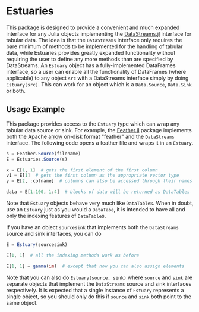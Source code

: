 # Estuaries

This package is designed to provide a convenient and much expanded interface for any Julia objects implementing the
[DataStreams.jl](https://github.com/JuliaData/DataStreams.jl) interface for tabular data.  The idea is that the `DataStreams` interface only requires the bare
minimum of methods to be implemented for the handling of tabular data, while Estuaries provides greatly expanded functionality without requiring the user to
define any more methods than are specified by DataStreams.  An `Estuary` object has a fully-implemented DataFrames interface, so a user can enable all the
functionality of DataFrames (where applicable) to any object `src` with a DataStreams interface simply by doing `Estuary(src)`.  This can work for an object
which is a `Data.Source`, `Data.Sink` or both.

## Usage Example
This package provides access to the `Estuary` type which can wrap any tabular data source or sink.  For example, the
[Feather.jl](https://github.com/JuliaStats/Feather.jl) package implements both the Apache [arrow](https://github.com/apache/arrow) on-disk format "feather" and
the `DataStreams` interface.  The following code opens a feather file and wraps it in an `Estuary`.
```julia
s = Feather.Source(filename)
E = Estuaries.Source(s)

x = E[1, 1]  # gets the first element of the first column
v1 = E[1]  # gets the first column as the appropriate vector type
y = E[2, :colname]  # columns can also be accessed through their names

data = E[1:100, 1:4]  # blocks of data will be returned as DataTables
```
Note that `Estuary` objects behave very much like `DataTable`s.  When in doubt, use an `Estuary` just as you would a `DataTabe`, it is intended to have all and
only the indexing features of `DataTable`s.

If you have an object `sourcesink` that implements both the `DataStreams` source and sink interfaces, you can do
```julia
E = Estuary(sourcesink)

E[1, 1]  # all the indexing methods work as before

E[1, 1] = gamma(im)  # except that now you can also assign elements
```
Note that you can also do `Estuary(source, sink)` where `source` and `sink` are separate objects that implement the `DataStreams` source and sink interfaces
respectively.  It is expected that a single instance of `Estuary` represents a single object, so you should only do this if `source` and `sink` both point to
the same object.


